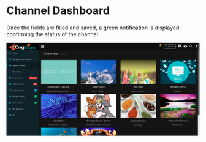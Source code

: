 # Channel Dashboard

Once the fields are filled and saved, a green notification is displayed confirming the status of the channel.

![](../../../.gitbook/assets/image%20%2842%29.png)

